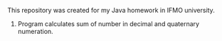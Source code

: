 This repository was created for my Java homework in IFMO university.
1. Program calculates sum of number in decimal and quaternary numeration.
